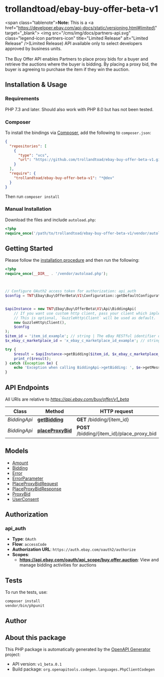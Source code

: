 # trollandtoad/ebay-buy-offer-beta-v1

<span class=\"tablenote\"><b>Note:</b> This is a <a href=\"https://developer.ebay.com/api-docs/static/versioning.html#limited\" target=\"_blank\"> <img src=\"/cms/img/docs/partners-api.svg\" class=\"legend-icon partners-icon\" title=\"Limited Release\"  alt=\"Limited Release\" />(Limited Release)</a> API available only to select developers approved by business units.</span><br /><br />The Buy Offer API enables Partners to place proxy bids for a buyer and retrieve the auctions where the buyer is bidding.  By placing a proxy bid, the buyer is agreeing to purchase the item if they win the auction. </p> 


## Installation & Usage

### Requirements

PHP 7.3 and later.
Should also work with PHP 8.0 but has not been tested.

### Composer

To install the bindings via [Composer](https://getcomposer.org/), add the following to `composer.json`:

```json
{
  "repositories": [
    {
      "type": "vcs",
      "url": "https://github.com/trollandtoad/ebay-buy-offer-beta-v1.git"
    }
  ],
  "require": {
    "trollandtoad/ebay-buy-offer-beta-v1": "*@dev"
  }
}
```

Then run `composer install`

### Manual Installation

Download the files and include `autoload.php`:

```php
<?php
require_once('/path/to/trollandtoad/ebay-buy-offer-beta-v1/vendor/autoload.php');
```

## Getting Started

Please follow the [installation procedure](#installation--usage) and then run the following:

```php
<?php
require_once(__DIR__ . '/vendor/autoload.php');



// Configure OAuth2 access token for authorization: api_auth
$config = TNT\Ebay\Buy\OfferBeta\V1\Configuration::getDefaultConfiguration()->setAccessToken('YOUR_ACCESS_TOKEN');


$apiInstance = new TNT\Ebay\Buy\OfferBeta\V1\Api\BiddingApi(
    // If you want use custom http client, pass your client which implements `GuzzleHttp\ClientInterface`.
    // This is optional, `GuzzleHttp\Client` will be used as default.
    new GuzzleHttp\Client(),
    $config
);
$item_id = 'item_id_example'; // string | The eBay RESTful identifier of an item that you want the buyer's bidding information. This ID is returned by the Browse and Feed API methods. RESTful Item ID example: v1|2**********2|0 For more information about item ID for RESTful APIs, see the Legacy API compatibility section of the Buy APIs Overview. Restriction: The buyer must have placed a bid for this item.
$x_ebay_c_marketplace_id = 'x_ebay_c_marketplace_id_example'; // string | The ID of the eBay marketplace where the buyer is based. Note: This value is case sensitive. For example: &nbsp;&nbsp;X-EBAY-C-MARKETPLACE-ID = EBAY_US For a list of supported sites see, API Restrictions.

try {
    $result = $apiInstance->getBidding($item_id, $x_ebay_c_marketplace_id);
    print_r($result);
} catch (Exception $e) {
    echo 'Exception when calling BiddingApi->getBidding: ', $e->getMessage(), PHP_EOL;
}

```

## API Endpoints

All URIs are relative to *https://api.ebay.com/buy/offer/v1_beta*

Class | Method | HTTP request | Description
------------ | ------------- | ------------- | -------------
*BiddingApi* | [**getBidding**](docs/Api/BiddingApi.md#getbidding) | **GET** /bidding/{item_id} | 
*BiddingApi* | [**placeProxyBid**](docs/Api/BiddingApi.md#placeproxybid) | **POST** /bidding/{item_id}/place_proxy_bid | 

## Models

- [Amount](docs/Model/Amount.md)
- [Bidding](docs/Model/Bidding.md)
- [Error](docs/Model/Error.md)
- [ErrorParameter](docs/Model/ErrorParameter.md)
- [PlaceProxyBidRequest](docs/Model/PlaceProxyBidRequest.md)
- [PlaceProxyBidResponse](docs/Model/PlaceProxyBidResponse.md)
- [ProxyBid](docs/Model/ProxyBid.md)
- [UserConsent](docs/Model/UserConsent.md)

## Authorization

### api_auth

- **Type**: `OAuth`
- **Flow**: `accessCode`
- **Authorization URL**: `https://auth.ebay.com/oauth2/authorize`
- **Scopes**: 
    - **https://api.ebay.com/oauth/api_scope/buy.offer.auction**: View and manage bidding activities for auctions

## Tests

To run the tests, use:

```bash
composer install
vendor/bin/phpunit
```

## Author



## About this package

This PHP package is automatically generated by the [OpenAPI Generator](https://openapi-generator.tech) project:

- API version: `v1_beta.0.1`
- Build package: `org.openapitools.codegen.languages.PhpClientCodegen`
